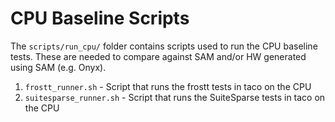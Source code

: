 # CPU Baseline Scripts

The `scripts/run_cpu/` folder contains scripts used to run
the CPU baseline tests. These are needed to compare
against SAM and/or HW generated using SAM (e.g. Onyx). 

1. `frostt_runner.sh` - Script that runs the frostt tests
   in taco on the CPU
2. `suitesparse_runner.sh` - Script that runs the
   SuiteSparse tests in taco on the CPU
